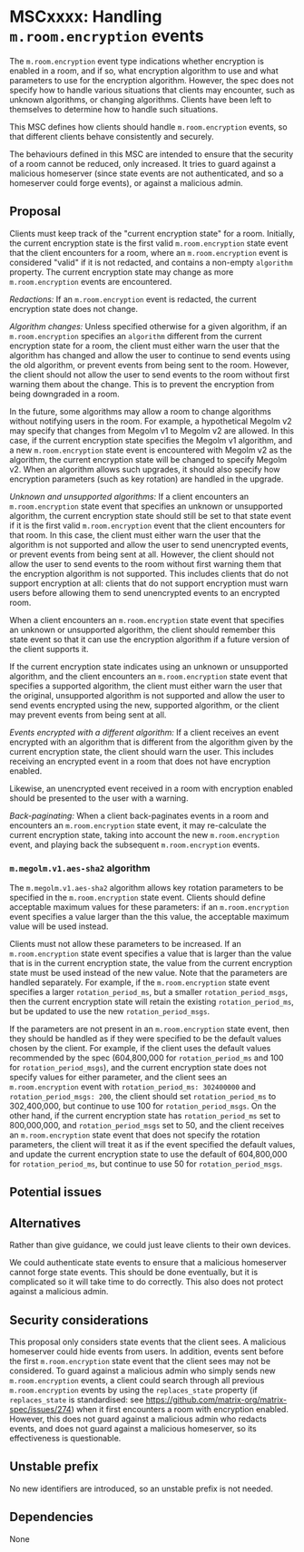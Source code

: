 # MSCxxxx: Handling `m.room.encryption` events

The `m.room.encryption` event type indications whether encryption is enabled in
a room, and if so, what encryption algorithm to use and what parameters to use
for the encryption algorithm.  However, the spec does not specify how to handle
various situations that clients may encounter, such as unknown algorithms, or
changing algorithms.  Clients have been left to themselves to determine how to
handle such situations.

This MSC defines how clients should handle `m.room.encryption` events, so that
different clients behave consistently and securely.

The behaviours defined in this MSC are intended to ensure that the security of
a room cannot be reduced, only increased.  It tries to guard against a
malicious homeserver (since state events are not authenticated, and so a
homeserver could forge events), or against a malicious admin.


## Proposal

Clients must keep track of the "current encryption state" for a room.
Initially, the current encryption state is the first valid `m.room.encryption`
state event that the client encounters for a room, where an `m.room.encryption`
event is considered "valid" if it is not redacted, and contains a non-empty
`algorithm` property.  The current encryption state may change as more
`m.room.encryption` events are encountered.

*Redactions:* If an `m.room.encryption` event is redacted, the current
encryption state does not change.

*Algorithm changes:* Unless specified otherwise for a given algorithm, if an
`m.room.encryption` specifies an `algorithm` different from the current
encryption state for a room, the client must either warn the user that the
algorithm has changed and allow the user to continue to send events using the
old algorithm, or prevent events from being sent to the room.  However, the
client should not allow the user to send events to the room without first
warning them about the change.  This is to prevent the encryption from being
downgraded in a room.

In the future, some algorithms may allow a room to change algorithms without
notifying users in the room.  For example, a hypothetical Megolm v2 may specify
that changes from Megolm v1 to Megolm v2 are allowed.  In this case, if the
current encryption state specifies the Megolm v1 algorithm, and a new
`m.room.encryption` state event is encountered with Megolm v2 as the algorithm,
the current encryption state will be changed to specify Megolm v2.  When an
algorithm allows such upgrades, it should also specify how encryption
parameters (such as key rotation) are handled in the upgrade.

*Unknown and unsupported algorithms:* If a client encounters an
`m.room.encryption` state event that specifies an unknown or unsupported
algorithm, the current encryption state should still be set to that state event
if it is the first valid `m.room.encryption` event that the client encounters
for that room.  In this case, the client must either warn the user that the
algorithm is not supported and allow the user to send unencrypted events, or
prevent events from being sent at all.  However, the client should not allow
the user to send events to the room without first warning them that the
encryption algorithm is not supported.  This includes clients that do not
support encryption at all: clients that do not support encryption must warn
users before allowing them to send unencrypted events to an encrypted room.

When a client encounters an `m.room.encryption` state event that specifies an
unknown or unsupported algorithm, the client should remember this state event
so that it can use the encryption algorithm if a future version of the client
supports it.

If the current encryption state indicates using an unknown or unsupported
algorithm, and the client encounters an `m.room.encryption` state event that
specifies a supported algorithm, the client must either warn the user that the
original, unsupported algorithm is not supported and allow the user to send
events encrypted using the new, supported algorithm, or the client may prevent
events from being sent at all.

*Events encrypted with a different algorithm:* If a client receives an event
encrypted with an algorithm that is different from the algorithm given by the
current encryption state, the client should warn the user.  This includes
receiving an encrypted event in a room that does not have encryption enabled.

Likewise, an unencrypted event received in a room with encryption enabled
should be presented to the user with a warning.

*Back-paginating:* When a client back-paginates events in a room and encounters
an `m.room.encryption` state event, it may re-calculate the current encryption
state, taking into account the new `m.room.encryption` event, and playing back
the subsequent `m.room.encryption` events.

### `m.megolm.v1.aes-sha2` algorithm

The `m.megolm.v1.aes-sha2` algorithm allows key rotation parameters to be
specified in the `m.room.encryption` state event.  Clients should define
acceptable maximum values for these parameters: if an `m.room.encryption` event
specifies a value larger than the this value, the acceptable maximum value will
be used instead.

Clients must not allow these parameters to be increased.  If an
`m.room.encryption` state event specifies a value that is larger than the value
that is in the current encryption state, the value from the current encryption
state must be used instead of the new value.  Note that the parameters are
handled separately.  For example, if the `m.room.encryption` state event
specifies a larger `rotation_period_ms`, but a smaller `rotation_period_msgs`,
then the current encryption state will retain the existing
`rotation_period_ms`, but be updated to use the new `rotation_period_msgs`.

If the parameters are not present in an `m.room.encryption` state event, then
they should be handled as if they were specified to be the default values
chosen by the client.  For example, if the client uses the default values
recommended by the spec (604,800,000 for `rotation_period_ms` and 100 for
`rotation_period_msgs`), and the current encryption state does not specify
values for either parameter, and the client sees an `m.room.encryption` event
with `rotation_period_ms: 302400000` and `rotation_period_msgs: 200`, the
client should set `rotation_period_ms` to 302,400,000, but continue to use 100
for `rotation_period_msgs`.  On the other hand, if the current encryption state
has `rotation_period_ms` set to 800,000,000, and `rotation_period_msgs` set to
50, and the client receives an `m.room.encryption` state event that does not
specify the rotation parameters, the client will treat it as if the event
specified the default values, and update the current encryption state to use
the default of 604,800,000 for `rotation_period_ms`, but continue to use 50 for
`rotation_period_msgs`.

## Potential issues



## Alternatives

Rather than give guidance, we could just leave clients to their own devices.

We could authenticate state events to ensure that a malicious homeserver cannot
forge state events.  This should be done eventually, but it is complicated so
it will take time to do correctly.  This also does not protect against a
malicious admin.

## Security considerations

This proposal only considers state events that the client sees.  A malicious
homeserver could hide events from users.  In addition, events sent before the
first `m.room.encryption` state event that the client sees may not be
considered.  To guard against a malicious admin who simply sends new
`m.room.encryption` events, a client could search through all previous
`m.room.encryption` events by using the `replaces_state` property (if
`replaces_state` is standardised: see
https://github.com/matrix-org/matrix-spec/issues/274) when it first encounters
a room with encryption enabled.  However, this does not guard against a
malicious admin who redacts events, and does not guard against a malicious
homeserver, so its effectiveness is questionable.

## Unstable prefix

No new identifiers are introduced, so an unstable prefix is not needed.

## Dependencies

None
